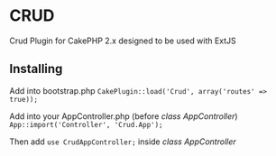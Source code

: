 # CRUD 

Crud Plugin for CakePHP 2.x designed to be used with ExtJS

## Installing

Add into bootstrap.php
```CakePlugin::load('Crud', array('routes' => true));```

Add into your AppController.php
(before *class AppController*)
```App::import('Controller', 'Crud.App');```

Then add ```use CrudAppController;``` inside *class AppController*

